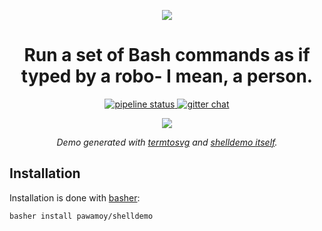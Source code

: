 <p align="center">
  <img src="https://gl.githack.com/pawamoy/shelldemo/raw/master/logo.png">
</p>

<h1 align="center">Run a set of Bash commands as if typed by a robo- I mean, a person.</h1>

<p align="center">
  <a href="https://gitlab.com/pawamoy/shelldemo/commits/master">
    <img alt="pipeline status" src="https://gitlab.com/pawamoy/shelldemo/badges/master/pipeline.svg" />
  </a>
  <!--<a href="https://github.com/pawamoy/shelldemo/commits/master">
    <img alt="coverage report" src="https://github.com/pawamoy/shelldemo/badges/master/coverage.svg" />
  </a>-->
  <a href="https://gitter.im/pawamoy/shelldemo">
    <img alt="gitter chat" src="https://badges.gitter.im/pawamoy/shelldemo.svg" />
  </a>
</p>





<p align="center"><img src="https://gl.githack.com/pawamoy/shelldemo/raw/master/demo/demo.svg"></p>
<p align="center"><em>Demo generated with <a href="https://github.com/nbedos/termtosvg">termtosvg</a> and <a href="https://github.com/pawamoy/shelldemo">shelldemo itself</a>.</em></p>



  ## Installation
Installation is done with [basher](https://github.com/basherpm/basher):

```bash
basher install pawamoy/shelldemo
```
